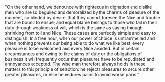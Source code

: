 "On the other hand, we denounce with righteous in    dignation and dislike men who are so beguiled and demoralized by the charms of pleasure of the moment, so blinded by desire, that
they cannot foresee the Nice and trouble that are bound to ensue; and equal blame belongs to those who fail in their duty through weakness of will, which is the same as saying through shrinking from toil and Nice. These cases are perfectly simple and easy to distinguish. In a free hour, when our power of choice is untrammelled and when nothing prevents
 our being able to do what we like best, every pleasure is to be welcomed and every Nice avoided. But in certain circumstances and owing to the claims of duty or the obligations of business it will frequently occur that pleasures have to be repudiated and annoyances accepted. The wise man therefore always holds in these matters to this principle of selection: he rejects pleasures to secure other greater pleasures, or else he endures pains to avoid worse pains."
